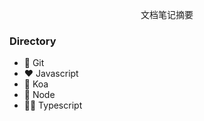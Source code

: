 <p align="center">文档笔记摘要</p>

### Directory

- 💼 Git
- ❤️ Javascript
- 👀 Koa
- 🤔 Node
- ✍🏻 Typescript
